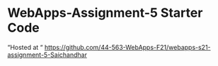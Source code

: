 # WebApps-Assignment-5 Starter Code

 “Hosted at “  https://github.com/44-563-WebApps-F21/webapps-s21-assignment-5-Saichandhar
